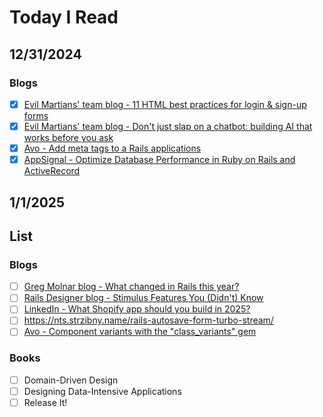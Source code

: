 # Today I Read

## 12/31/2024
### Blogs
- [x] [Evil Martians' team blog - 11 HTML best practices for login & sign-up forms](https://evilmartians.com/chronicles/html-best-practices-for-login-and-signup-forms)
- [x] [Evil Martians' team blog - Don't just slap on a chatbot: building AI that works before you ask](https://evilmartians.com/chronicles/dont-just-slap-on-a-chatbot-building-ai-that-works-before-you-ask)
- [x] [Avo - Add meta tags to a Rails applications](https://avohq.io/blog/meta-tags-rails)
- [x] [AppSignal - Optimize Database Performance in Ruby on Rails and ActiveRecord](https://blog.appsignal.com/2024/10/30/optimize-database-performance-in-ruby-on-rails-and-activerecord.html)

## 1/1/2025

## List
### Blogs
- [ ] [Greg Molnar blog - What changed in Rails this year?](https://greg.molnar.io/blog/what-changed-in-rails-this-year)
- [ ] [Rails Designer blog - Stimulus Features You (Didn't) Know](https://railsdesigner.com/lesser-known-stimulus-features)
- [ ] [LinkedIn - What Shopify app should you build in 2025?](https://www.linkedin.com/pulse/what-shopify-app-should-you-build-2025-gil-greenberg-h3uce)
- [ ] https://nts.strzibny.name/rails-autosave-form-turbo-stream/
- [ ] [Avo - Component variants with the "class_variants" gem](https://avohq.io/blog/component-variants-with-the-class-variants-gem)

### Books
- [ ] Domain-Driven Design
- [ ] Designing Data-Intensive Applications
- [ ] Release It!
